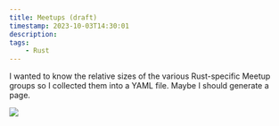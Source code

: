 ```yaml
---
title: Meetups (draft)
timestamp: 2023-10-03T14:30:01
description:
tags:
    - Rust
---
```


I wanted to know the relative sizes of the various Rust-specific Meetup groups so I collected them into a YAML file. Maybe I should generate a page.

![](examples/meetups.yaml)

